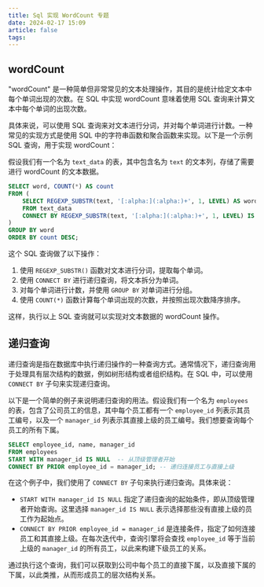```yaml
---
title: Sql 实现 WordCount 专题
date: 2024-02-17 15:09
article: false
tags: 
---
```


## wordCount
"wordCount" 是一种简单但非常常见的文本处理操作，其目的是统计给定文本中每个单词出现的次数。在 SQL 中实现 wordCount 意味着使用 SQL 查询来计算文本中每个单词的出现次数。

具体来说，可以使用 SQL 查询来对文本进行分词，并对每个单词进行计数。一种常见的实现方式是使用 SQL 中的字符串函数和聚合函数来实现。以下是一个示例 SQL 查询，用于实现 wordCount：

假设我们有一个名为 `text_data` 的表，其中包含名为 `text` 的文本列，存储了需要进行 wordCount 的文本数据。

```sql
SELECT word, COUNT(*) AS count
FROM (
    SELECT REGEXP_SUBSTR(text, '[:alpha:](:alpha:)+', 1, LEVEL) AS word
    FROM text_data
    CONNECT BY REGEXP_SUBSTR(text, '[:alpha:](:alpha:)+', 1, LEVEL) IS NOT NULL
)
GROUP BY word
ORDER BY count DESC;
```

这个 SQL 查询做了以下操作：

1. 使用 `REGEXP_SUBSTR()` 函数对文本进行分词，提取每个单词。
2. 使用 `CONNECT BY` 进行递归查询，将文本拆分为单词。
3. 对每个单词进行计数，并使用 `GROUP BY` 对单词进行分组。
4. 使用 `COUNT(*)` 函数计算每个单词出现的次数，并按照出现次数降序排序。

这样，执行以上 SQL 查询就可以实现对文本数据的 wordCount 操作。

## 递归查询
递归查询是指在数据库中执行递归操作的一种查询方式。通常情况下，递归查询用于处理具有层次结构的数据，例如树形结构或者组织结构。在 SQL 中，可以使用 `CONNECT BY` 子句来实现递归查询。

以下是一个简单的例子来说明递归查询的用法。假设我们有一个名为 `employees` 的表，包含了公司员工的信息，其中每个员工都有一个 `employee_id` 列表示其员工编号，以及一个 `manager_id` 列表示其直接上级的员工编号。我们想要查询每个员工的所有下属。

```sql
SELECT employee_id, name, manager_id
FROM employees
START WITH manager_id IS NULL  -- 从顶级管理者开始
CONNECT BY PRIOR employee_id = manager_id; -- 递归连接员工与直接上级
```

在这个例子中，我们使用了 `CONNECT BY` 子句来执行递归查询。具体来说：

- `START WITH manager_id IS NULL` 指定了递归查询的起始条件，即从顶级管理者开始查询。这里选择 `manager_id IS NULL` 表示选择那些没有直接上级的员工作为起始点。
- `CONNECT BY PRIOR employee_id = manager_id` 是连接条件，指定了如何连接员工和其直接上级。在每次迭代中，查询引擎将会查找 `employee_id` 等于当前上级的 `manager_id` 的所有员工，以此来构建下级员工的关系。

通过执行这个查询，我们可以获取到公司中每个员工的直接下属，以及直接下属的下属，以此类推，从而形成员工的层次结构关系。